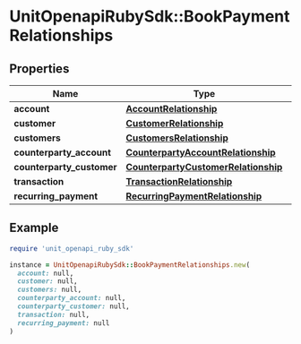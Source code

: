 # UnitOpenapiRubySdk::BookPaymentRelationships

## Properties

| Name | Type | Description | Notes |
| ---- | ---- | ----------- | ----- |
| **account** | [**AccountRelationship**](AccountRelationship.md) |  |  |
| **customer** | [**CustomerRelationship**](CustomerRelationship.md) |  | [optional] |
| **customers** | [**CustomersRelationship**](CustomersRelationship.md) |  | [optional] |
| **counterparty_account** | [**CounterpartyAccountRelationship**](CounterpartyAccountRelationship.md) |  |  |
| **counterparty_customer** | [**CounterpartyCustomerRelationship**](CounterpartyCustomerRelationship.md) |  |  |
| **transaction** | [**TransactionRelationship**](TransactionRelationship.md) |  |  |
| **recurring_payment** | [**RecurringPaymentRelationship**](RecurringPaymentRelationship.md) |  | [optional] |

## Example

```ruby
require 'unit_openapi_ruby_sdk'

instance = UnitOpenapiRubySdk::BookPaymentRelationships.new(
  account: null,
  customer: null,
  customers: null,
  counterparty_account: null,
  counterparty_customer: null,
  transaction: null,
  recurring_payment: null
)
```

